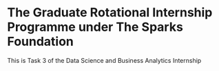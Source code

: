 # The Graduate Rotational Internship Programme under The Sparks Foundation
This is Task 3 of the Data Science and Business Analytics Internship 
